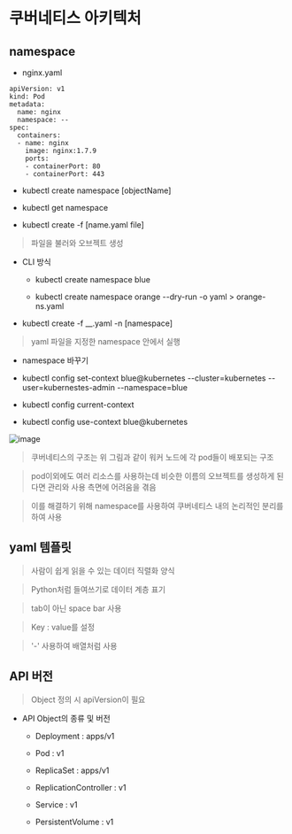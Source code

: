 쿠버네티스 아키텍처
======================== 

## namespace 

* nginx.yaml
```
apiVersion: v1
kind: Pod
metadata:
  name: nginx
  namespace: --
spec:
  containers:
  - name: nginx
    image: nginx:1.7.9
    ports:
    - containerPort: 80
    - containerPort: 443
```

* kubectl create namespace [objectName]

* kubectl get namespace

* kubectl create -f [name.yaml file]

> 파일을 불러와 오브젝트 생성

* CLI 방식

  + kubectl create namespace blue

  + kubectl create namespace orange --dry-run -o yaml > orange-ns.yaml

 
 * kubectl create -f __.yaml -n [namespace]
 
 > yaml 파일을 지정한 namespace 안에서 실행



* namespace 바꾸기

* kubectl config set-context blue@kubernetes --cluster=kubernetes --user=kubernestes-admin --namespace=blue

* kubectl config current-context

* kubectl config use-context blue@kubernetes


![image](https://user-images.githubusercontent.com/94096054/154427801-d53ec187-a239-4add-a8d8-cccdcea183b5.png)

> 쿠버네티스의 구조는 위 그림과 같이 워커 노드에 각 pod들이 배포되는 구조

> pod이외에도 여러 리소스를 사용하는데 비슷한 이름의 오브젝트를 생성하게 된다면 관리와 사용 측면에 어려움을 겪음

> 이를 해결하기 위해 namespace를 사용하여 쿠버네티스 내의 논리적인 분리를 하여 사용


## yaml 템플릿

> 사람이 쉽게 읽을 수 있는 데이터 직렬화 양식

> Python처럼 들여쓰기로 데이터 계층 표기

> tab이 아닌 space bar 사용

> Key : value를 설정 

> '-' 사용하여 배열처럼 사용

## API 버전 

> Object 정의 시 apiVersion이 필요

* API Object의 종류 및 버전

  + Deployment : apps/v1

  + Pod : v1

  + ReplicaSet : apps/v1

  + ReplicationController : v1

  + Service : v1

  + PersistentVolume : v1






